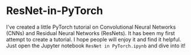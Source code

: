 # ResNet-in-PyTorch

I've created a little PyTorch tutorial on Convolutional Neural Networks (CNNs) and Residual Neural Networks (ResNets).
It has been my first attempt to create a tutorial. I hope people will enjoy it and find it helpful. Just open the Jupyter notebook `ResNet in PyTorch.ipynb` and dive into it!
